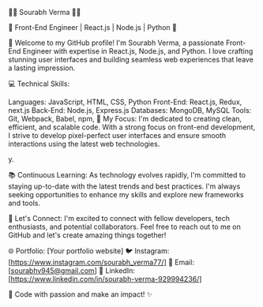 👨‍💻 Sourabh Verma 👨‍💻

🌟 Front-End Engineer | React.js | Node.js | Python 🌟

👋 Welcome to my GitHub profile! I'm Sourabh Verma, a passionate Front-End Engineer with expertise in React.js, Node.js, and Python. I love crafting stunning user interfaces and building seamless web experiences that leave a lasting impression.

💻 Technical Skills:

Languages: JavaScript, HTML, CSS, Python
Front-End: React.js, Redux, next.js
Back-End: Node.js, Express.js
Databases: MongoDB, MySQL
Tools: Git, Webpack, Babel, npm, 
🚀 My Focus:
I'm dedicated to creating clean, efficient, and scalable code. With a strong focus on front-end development, I strive to develop pixel-perfect user interfaces and ensure smooth interactions using the latest web technologies.

y.

📚 Continuous Learning:
As technology evolves rapidly, I'm committed to staying up-to-date with the latest trends and best practices. I'm always seeking opportunities to enhance my skills and explore new frameworks and tools.

🌟 Let's Connect:
I'm excited to connect with fellow developers, tech enthusiasts, and potential collaborators. Feel free to reach out to me on GitHub and let's create amazing things together!

🌐 Portfolio: [Your portfolio website]
🐦 Instagram: [https://www.instagram.com/sourabh_verma77/]
📧 Email: [sourabhv945@gmail.com]
📝 LinkedIn: [https://www.linkedin.com/in/sourabh-verma-929994236/]

🚀 Code with passion and make an impact! ✨
